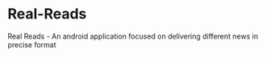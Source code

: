 # Real-Reads
Real Reads - An android application focused on delivering different news in precise format

